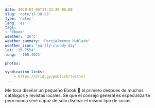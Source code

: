 ```yaml
---
date: 2020-04-06T17:33:20-05:00
slug: 'note/17-30-53'
type: 'notes'
lang: 'es'
tags:
- 'Ebook'
weather: '26°C'
weather_summary: 'Parcialmente Nublado'
weather_icon: 'partly-cloudy-day'
lat: '25.7554'
long: '-100.4021'

photos:

syndication_links:
    - https://brid.gy/publish/twitter
---
```

Me toca diseñar un pequeño Ebook 🙂 el primero después de muchos catálogos y revistas locales. Sé que el consejo general es especializarte pero nunca seré capaz de solo diseñar el mismo tipo de cosas.